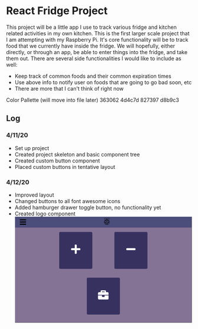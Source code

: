# React Fridge Project

This project will be a little app I use to track various fridge and kitchen related activities in my own kitchen. This is the first larger scale project that I am attempting with my Raspberry Pi. It's core functionality will be to track food that we currently have inside the fridge. We will hopefully, either directly, or through an app, be able to enter things into the fridge, and take them out. There are several side functionalities I would like to include as well:
+ Keep track of common foods and their common expiration times
+ Use above info to notify user on foods that are going to go bad soon, etc
+ There are more that I can't think of right now

Color Pallette (will move into file later) 
363062
4d4c7d
827397
d8b9c3

## Log


### 4/11/20
+ Set up project
+ Created project skeleton and basic component tree
+ Created custom button component 
+ Placed custom buttons in tentative layout

### 4/12/20
+ Improved layout
+ Changed buttons to all font awesome icons
+ Added hamburger drawer toggle button, no functionality yet
+ Created logo component
![Current App Layout](./public/media/appscreenshot041220.png)

